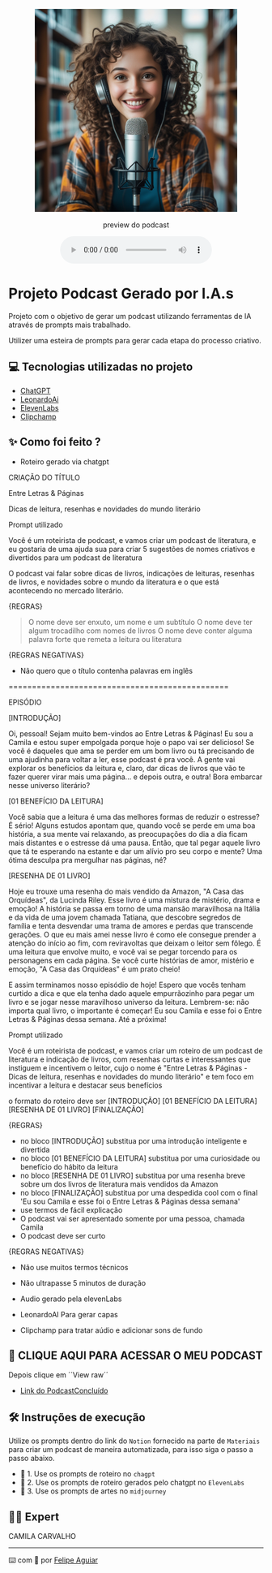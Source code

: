 <p align="center">
<img 
    src="https://github.com/Camilan82/prompts-for-podcast-generate-by-ia/blob/main/assets/podcaster.jpg"
    width="400"
</a>
</p>

<p align="center">
    preview do podcast
</p>

<div align="center">
    <audio src="output/podcast_editado.MP3" controls title="Podcast editado"></audio>
</div>

# Projeto Podcast Gerado por I.A.s


 Projeto com o objetivo de gerar um podcast utilizando ferramentas de IA através de prompts mais trabalhado.

Utilizer uma esteira de prompts para gerar cada etapa do processo criativo.

## 💻 Tecnologias utilizadas no projeto

- [ChatGPT](https://chat.openai.com/) 
- [LeonardoAi](https:https://leonardo.ai/)
- [ElevenLabs](https://beta.elevenlabs.io/)
- [Clipchamp](https://https://clipchamp.com/pt-br/)

## ✨ Como foi feito ?

- Roteiro gerado via chatgpt

CRIAÇÃO DO TÍTULO

Entre Letras & Páginas 

Dicas de leitura, resenhas e novidades do mundo literário


Prompt utilizado

Você é um roteirista de podcast, e vamos criar um podcast de literatura, e eu gostaria de uma ajuda sua para criar 5 sugestões de nomes criativos e divertidos para um podcast de literatura

O podcast vai falar sobre dicas de livros, indicações de leituras, resenhas de livros, e novidades sobre o mundo da literatura e o que está acontecendo no mercado literário.

{REGRAS}

> O nome deve ser enxuto, um nome e um subtítulo 
> O nome deve ter algum trocadilho com nomes de livros
> O nome deve conter alguma palavra forte que remeta a leitura ou literatura 

{REGRAS NEGATIVAS}

- Não quero que o título contenha palavras em inglês

===============================================

EPISÓDIO

[INTRODUÇÃO]

Oi, pessoal! Sejam muito bem-vindos ao Entre Letras & Páginas! Eu sou a Camila e estou super empolgada porque hoje o papo vai ser delicioso! Se você é daqueles que ama se perder em um bom livro ou tá precisando de uma ajudinha para voltar a ler, esse podcast é pra você. A gente vai explorar os benefícios da leitura e, claro, dar dicas de livros que vão te fazer querer virar mais uma página... e depois outra, e outra! Bora embarcar nesse universo literário?

[01 BENEFÍCIO DA LEITURA]

Você sabia que a leitura é uma das melhores formas de reduzir o estresse? É sério! Alguns estudos apontam que, quando você se perde em uma boa história, a sua mente vai relaxando, as preocupações do dia a dia ficam mais distantes e o estresse dá uma pausa. Então, que tal pegar aquele livro que tá te esperando na estante e dar um alívio pro seu corpo e mente? Uma ótima desculpa pra mergulhar nas páginas, né?

[RESENHA DE 01 LIVRO]

Hoje eu trouxe uma resenha do mais vendido da Amazon, "A Casa das Orquídeas", da Lucinda Riley. Esse livro é uma mistura de mistério, drama e emoção! A história se passa em torno de uma mansão maravilhosa na Itália e da vida de uma jovem chamada Tatiana, que descobre segredos de família e tenta desvendar uma trama de amores e perdas que transcende gerações. O que eu mais amei nesse livro é como ele consegue prender a atenção do início ao fim, com reviravoltas que deixam o leitor sem fôlego. É uma leitura que envolve muito, e você vai se pegar torcendo para os personagens em cada página. Se você curte histórias de amor, mistério e emoção, "A Casa das Orquídeas" é um prato cheio!


E assim terminamos nosso episódio de hoje! Espero que vocês tenham curtido a dica e que ela tenha dado aquele empurrãozinho para pegar um livro e se jogar nesse maravilhoso universo da leitura. Lembrem-se: não importa qual livro, o importante é começar! Eu sou Camila e esse foi o Entre Letras & Páginas dessa semana. Até a próxima!


Prompt utilizado


Você é um roteirista de podcast, e vamos criar um  roteiro de um podcast de literatura e indicação de livros, com resenhas curtas e interessantes que instiguem e incentivem o leitor, cujo o nome é "Entre Letras & Páginas - Dicas de leitura, resenhas e novidades do mundo literário" e tem foco em incentivar a leitura e destacar seus benefícios

o formato do roteiro deve ser
[INTRODUÇÃO] 
[01 BENEFÍCIO DA LEITURA]  
[RESENHA DE 01 LIVRO]
[FINALIZAÇÃO]

{REGRAS}

- no bloco [INTRODUÇÃO] substitua por uma introdução inteligente e divertida 
- no bloco [01 BENEFÍCIO DA LEITURA]  substitua por uma curiosidade ou benefício do hábito da leitura
- no bloco [RESENHA DE 01 LIVRO] substitua por uma resenha breve sobre um dos livros de literatura mais vendidos da Amazon
- no bloco [FINALIZAÇÃO] substitua por uma despedida cool com o final 'Eu sou Camila e esse foi o Entre Letras & Páginas dessa semana' 
- use termos de fácil explicação
- O podcast vai ser apresentado somente por uma pessoa, chamada Camila 
- O podcast deve ser curto

{REGRAS NEGATIVAS}

- Não use muitos termos técnicos
- Não ultrapasse 5 minutos de duração

- Audio gerado pela elevenLabs
- LeonardoAI Para gerar capas
- Clipchamp para tratar aúdio e adicionar sons de fundo

## 🚨 CLIQUE AQUI PARA ACESSAR O MEU PODCAST
Depois clique em ´´View raw´´

- [Link do PodcastConcluído](https://github.com/Camilan82/prompts-for-podcast-generate-by-ia/blob/main/output/Podcast_Camila_VF.mp4)

## 🛠️ Instruções de execução

Utilize os prompts dentro do link do `Notion` fornecido na parte de `Materiais` para criar um podcast de maneira automatizada, para isso siga o passo a passo abaixo.

- 🤖 1. Use os prompts de roteiro no `chagpt`
- 🤖 2. Use os prompts de roteiro gerados pelo chatgpt no  `ElevenLabs`
- 🤖 3. Use os prompts de artes no `midjourney`

## 👨‍💻 Expert

<p> CAMILA CARVALHO
    

---

⌨️ com 💜 por [Felipe Aguiar](https://github.com/felipeAguiarCode)
